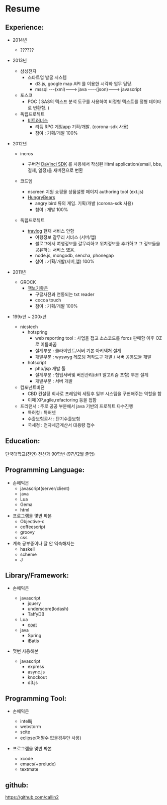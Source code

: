 Resume
======

Experience:
-----------  
  - 2014년 
    - ??????

  - 2013년 
    - 삼성전자 
      - 스타트업 발굴 시스템 
        - d3.js, google map API 를 이용한 시각화 업무 담당.
        - mssql ---(xml)---> java ----(json)---> javascript
    - 포스코   
      - POC ( SAS의 텍스프 분석 도구를 사용하여 비정형 텍스트를 정형 데이타로 변환함. )
    - 독립프로젝트
      - [비트러너스](https://www.facebook.com/BEAT.Runners) 
        - 리듬 RPG 게임app 기획/개발. (corona-sdk 사용)
        - 참여 : 기획/개발 100%
  
  - 2012년
    - incros
      - 구버전 [DaVinci SDK](https://www.facebook.com/DavinciSDK) 를 사용해서 작성된 Html application(email, bbs, 결제, 일정)을 새버전으로 변환
    - 코드엠
      - nscreen 지원 쇼핑몰 상품설명 페이지 authoring tool (ext.js)
      - [HungryBears](https://www.facebook.com/hungrybearsgame)
        - angry bird 류의 게임. 기획/개발 (corona-sdk 사용)
        - 참여 : 개발 100%
        
    - 독립프로젝트
      - [travlog](http://blog.daum.net/travlog/2) 현재 서비스 안함
        - 여행정보 갈무리 서비스 (서버/앱) 
        - 블로그에서 여행정보를 갈무리하고 위치정보를 추가하고 그 정보들을 공유하는 서비스 였음.
        - node.js, mongodb, sencha, phonegap
        - 참여 : 기획/개발(서버,앱) 100%
        
  - 2011년 
    - GROCK 
      - [책보기좋은](https://itunes.apple.com/kr/app/book-with-dictionary/id429652592?mt=8) 
        - 구글사전과 연동되는 txt reader
        - cocoa touch
        - 참여 : 기획/개발 100%
        
  - 199x년 ~ 200x년 
    - nicstech
      - hotspring
        - web reporting tool : 사업을 접고 소스코드를 forcs 판매함 이후 OZ 로 이름바꿈 
        - 설계부분 : 클라이언트/서버 기본 아키텍쳐 설계 
        - 개발부분 : wyswyg 레포팅 저작도구 개발 / 서버 공통모듈 개발  
      - hotscript
        - php/jsp 개발 툴 
        - 설계부분 : 협업서버및 버전관리(diff 알고리즘 포함) 부분 설계
        - 개발부분 : 서버 개발
    - 컴포넌트비젼 
      - CBD 컨설팅 회사로 프레임웍 세팅후 일부 시스템을 구현해주는 역할을 함  
      - 이때 XP,agile,refactoring 등을 접함 
    - 프리랜서 : 주로 공공 부분에서 java 기반의 프로젝트 다수진행  
      - 특허청 : 특허넷
      - 수출보험공사 : 단기수출보험 
      - 국세청 : 전자세금계산서 대용량 접수 

Education:
----------
  단국대학교(천안) 전산과 90학번 (97년2월 졸업) 
  

Programming Language: 
---------------------
  - 손에익은 
    - javascript(server/client)
    - java
    - Lua
    - Gema
    - html
  - 프로그램을 몇번 짜본 
    - Objective-c
    - coffeescript
    - groovy
    - css
  - 계속 공부중이나 잘 안 익숙해지는 
    - haskell
    - scheme
    - J
    
Library/Framework:
-----------------
  - 손에익은
    - javascript 
      - jquery
      - underscore(lodash)
      - TaffyDB
    - Lua
      - [coat](http://lua-coat.luaforge.net/)
    - java
      - Spring
      - iBatis
    
  - 몇번 사용해본 
    - javascript 
      - express
      - async.js
      - knockout
      - d3.js
      
  
Programming Tool:
-----------------
  - 손에익은 
    - intellij
    - webstorm
    - scite
    - eclipse(어쩔수 없을경우만 사용)
    
  - 프로그램을 몇번 짜본 
    - xcode
    - emacs(+prelude)
    - textmate

github:
-------
  https://github.com/callin2

     
  

